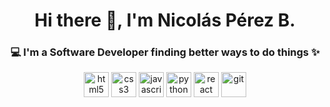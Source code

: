 <h1 align="center">Hi there 👋, I'm Nicolás Pérez B.</h1>
<h3 align="center">💻 I'm a Software Developer finding better ways to do things ✨</h3>

<p align="center"> 
  <img src="https://devicon.dev/devicon.git/icons/html5/html5-original-wordmark.svg" alt="html5" width="40" height="40"/>  
  <img src="https://devicon.dev/devicon.git//icons/css3/css3-original-wordmark.svg" alt="css3" width="40" height="40"/>  
  <img src="https://devicon.dev/devicon.git/icons/javascript/javascript-original.svg" alt="javascript" width="40" height="40"/>
  <img src="https://devicon.dev/devicon.git/icons/python/python-original.svg" alt="python" width="40" height="40"/>
  <img src="https://devicon.dev/devicon.git/icons/react/react-original-wordmark.svg" alt="react" width="40" height="40"/>  
  <img src="https://devicon.dev/devicon.git/icons/github/github-original-wordmark.svg" alt="git" width="40" height="40"/>
</p>

<!--
**nykko7/nykko7** is a ✨ _special_ ✨ repository because its `README.md` (this file) appears on your GitHub profile.

Here are some ideas to get you started:

- 🔭 I’m currently working on ...
- 🌱 I’m currently learning ...
- 👯 I’m looking to collaborate on ...
- 🤔 I’m looking for help with ...
- 💬 Ask me about ...
- 📫 How to reach me: ...
- 😄 Pronouns: ...
- ⚡ Fun fact: ...
-->

